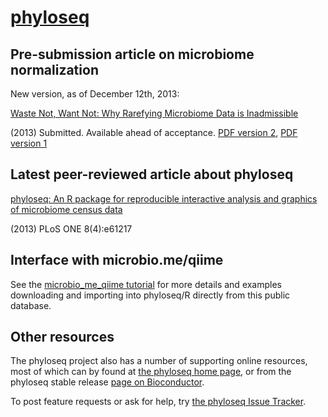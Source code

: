 <link href="http://joey711.github.com/phyloseq/markdown.css" rel="stylesheet"></link>

# [phyloseq](http://joey711.github.com/phyloseq/)

## Pre-submission article on microbiome normalization

New version, as of December 12th, 2013:

[Waste Not, Want Not: Why Rarefying Microbiome Data is Inadmissible](http://arxiv.org/abs/1310.0424)

(2013) Submitted. Available ahead of acceptance.
[PDF version 2](http://arxiv.org/pdf/1310.0424v2.pdf),
[PDF version 1](http://arxiv.org/pdf/1310.0424v1.pdf)


## Latest peer-reviewed article about phyloseq
[phyloseq: An R package for reproducible interactive analysis and graphics of microbiome census data](http://dx.plos.org/10.1371/journal.pone.0061217)

(2013) PLoS ONE 8(4):e61217

## Interface with microbio.me/qiime
See the [microbio_me_qiime tutorial](http://joey711.github.io/phyloseq/download-microbio.me.html) for more details and examples downloading and importing into phyloseq/R directly from this public database.

## Other resources
The phyloseq project also has a number of supporting online resources, most of which can by found at [the phyloseq home page](http://joey711.github.com/phyloseq/), or from the phyloseq stable release [page on Bioconductor](http://bioconductor.org/packages/release/bioc/html/phyloseq.html).

To post feature requests or ask for help, try [the phyloseq Issue Tracker](https://github.com/joey711/phyloseq/issues).
